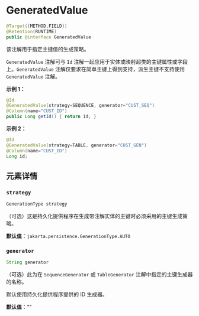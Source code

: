 # GeneratedValue

```java
@Target({METHOD,FIELD})
@Retention(RUNTIME)
public @interface GeneratedValue
```

该注解用于指定主键值的生成策略。

`GeneratedValue` 注解可与 `Id` 注解一起应用于实体或映射超类的主键属性或字段上。`GeneratedValue` 注解仅要求在简单主键上得到支持，派生主键不支持使用 `GeneratedValue` 注解。

**示例 1：**

```java
@Id
@GeneratedValue(strategy=SEQUENCE, generator="CUST_SEQ")
@Column(name="CUST_ID")
public Long getId() { return id; }
```

**示例 2：**

```java
@Id
@GeneratedValue(strategy=TABLE, generator="CUST_GEN")
@Column(name="CUST_ID")
Long id;
```

## 元素详情

### `strategy`

```java
GenerationType strategy
```

（可选）这是持久化提供程序在生成带注解实体的主键时必须采用的主键生成策略。

**默认值**：`jakarta.persistence.GenerationType.AUTO`

### `generator`

```java
String generator
```

（可选）此为在 `SequenceGenerator` 或 `TableGenerator` 注解中指定的主键生成器的名称。

默认使用持久化提供程序提供的 ID 生成器。

**默认值**：""